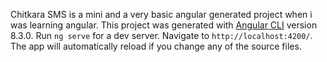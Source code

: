 Chitkara SMS is a mini and a very basic angular generated project when i was learning angular.
This project was generated with [Angular CLI](https://github.com/angular/angular-cli) version 8.3.0.
Run `ng serve` for a dev server. Navigate to `http://localhost:4200/`. The app will automatically reload if you change any of the source files.

